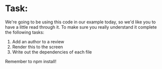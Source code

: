 # Task:

We're going to be using this code in our example today, so we'd like you to have a little read through it. To make sure you really understand it complete the following tasks:

1. Add an author to a review
2. Render this to the screen
3. Write out the dependencies of each file

Remember to npm install!